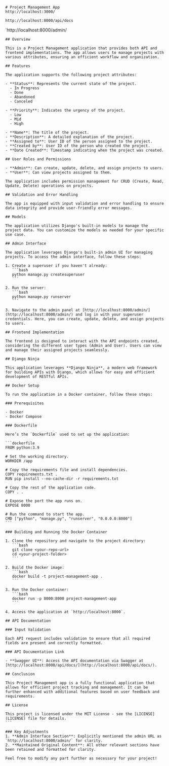     # Project Management App
    http://localhost:3000/

    http://localhost:8000/api/docs

   `http://localhost:8000/admin/








    ## Overview
    
    This is a Project Management application that provides both API and frontend implementations. The app allows users to manage projects with various attributes, ensuring an efficient workflow and organization.
    
    ## Features
    
    The application supports the following project attributes:
    
    - **Status**: Represents the current state of the project.
      - In Progress
      - Done
      - Abandoned
      - Canceled
    
    - **Priority**: Indicates the urgency of the project.
      - Low
      - Mid
      - High
    
    - **Name**: The title of the project.
    - **Description**: A detailed explanation of the project.
    - **Assigned to**: User ID of the person assigned to the project.
    - **Created by**: User ID of the person who created the project.
    - **Date Created**: Timestamp indicating when the project was created.
    
    ## User Roles and Permissions
    
    - **Admin**: Can create, update, delete, and assign projects to users.
    - **User**: Can view projects assigned to them.
    
    The application includes permission management for CRUD (Create, Read, Update, Delete) operations on projects.
    
    ## Validation and Error Handling
    
    The app is equipped with input validation and error handling to ensure data integrity and provide user-friendly error messages.
    
    ## Models
    
    The application utilizes Django's built-in models to manage the project data. You can customize the models as needed for your specific use case.
    
    ## Admin Interface
    
    The application leverages Django's built-in admin UI for managing projects. To access the admin interface, follow these steps:
    
    1. Create a superuser if you haven't already:
       ```bash
       python manage.py createsuperuser
       ```
    
    2. Run the server:
       ```bash
       python manage.py runserver
       ```
    
    3. Navigate to the admin panel at [http://localhost:8000/admin/](http://localhost:8000/admin/) and log in with your superuser credentials. Here, you can create, update, delete, and assign projects to users.
    
    ## Frontend Implementation
    
    The frontend is designed to interact with the API endpoints created, considering the different user types (Admin and User). Users can view and manage their assigned projects seamlessly.
    
    ## Django Ninja
    
    This application leverages **Django Ninja**, a modern web framework for building APIs with Django, which allows for easy and efficient development of RESTful APIs.
    
    ## Docker Setup
    
    To run the application in a Docker container, follow these steps:
    
    ### Prerequisites
    
    - Docker
    - Docker Compose
    
    ### Dockerfile
    
    Here’s the `Dockerfile` used to set up the application:
    
    ```dockerfile
    FROM python:3.9
    
    # Set the working directory.
    WORKDIR /app
    
    # Copy the requirements file and install dependencies.
    COPY requirements.txt .
    RUN pip install --no-cache-dir -r requirements.txt
    
    # Copy the rest of the application code.
    COPY . .
    
    # Expose the port the app runs on.
    EXPOSE 8000
    
    # Run the command to start the app.
    CMD ["python", "manage.py", "runserver", "0.0.0.0:8000"]
    ```
    
    ### Building and Running the Docker Container
    
    1. Clone the repository and navigate to the project directory:
       ```bash
       git clone <your-repo-url>
       cd <your-project-folder>
       ```
    
    2. Build the Docker image:
       ```bash
       docker build -t project-management-app .
       ```
    
    3. Run the Docker container:
       ```bash
       docker run -p 8000:8000 project-management-app
       ```
    
    4. Access the application at `http://localhost:8000`.
    
    ## API Documentation

    ### Input Validation
    
    Each API request includes validation to ensure that all required fields are present and correctly formatted.
    
    ### API Documentation Link
    
    - **Swagger UI**: Access the API documentation via Swagger at [http://localhost:8000/api/docs/](http://localhost:8000/api/docs/).
    
    ## Conclusion
    
    This Project Management app is a fully functional application that allows for efficient project tracking and management. It can be further enhanced with additional features based on user feedback and requirements.
    
    ## License
    
    This project is licensed under the MIT License - see the [LICENSE](LICENSE) file for details.
    ```
    
    ### Key Adjustments
    1. **Admin Interface Section**: Explicitly mentioned the admin URL as `http://localhost:8000/admin/` for clarity.
    2. **Maintained Original Content**: All other relevant sections have been retained and formatted for clarity.
    
    Feel free to modify any part further as necessary for your project!